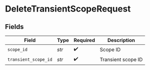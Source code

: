 # DeleteTransientScopeRequest


## Fields

| Field                | Type                 | Required             | Description          |
| -------------------- | -------------------- | -------------------- | -------------------- |
| `scope_id`           | *str*                | :heavy_check_mark:   | Scope ID             |
| `transient_scope_id` | *str*                | :heavy_check_mark:   | Transient scope ID   |